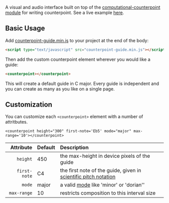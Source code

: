 A visual and audio interface built on top of the [computational-counterpoint module](https://github.com/jrleszcz/counterpoint) for writing counterpoint. See a live example [here](http://musicmachine.io).

## Basic Usage
Add [counterpoint-guide.min.js](counterpoint-guide.min.js) to your project at the end of the body:
```html
<script type="text/javascript" src="counterpoint-guide.min.js"></script>
```

Then add the custom counterpoint element wherever you would like a guide:
```html
<counterpoint></counterpoint>
```
This will create a default guide in C major.  Every guide is independent and you can create as many as you like on a single page.

## Customization
You can customize each `<counterpoint>` element with a number of attritbutes.

```
<counterpoint height="300" first-note='Eb5' mode="major" max-range='10'></counterpoint>
```

Attribute    |  Default |  Description
---------:   | :------- | :--------------------------------------------
`height`     | 450      | the max-height in device pixels of the guide
`first-note` | C4       | the first note of the guide, given in [scientific pitch notation](https://en.wikipedia.org/wiki/Scientific_pitch_notation)
`mode`       | major    | a valid [mode](https://en.wikipedia.org/wiki/Mode_(music)#Modern) like 'minor' or 'dorian''
`max-range`  | 10       | restricts composition to this interval size
